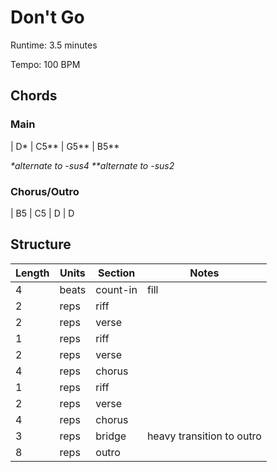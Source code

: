 Don't Go
========

Runtime: 3.5 minutes

Tempo: 100 BPM

Chords
------

### Main

| D\* | C5\*\* | G5\*\* | B5\*\*

*\*alternate to -sus4*
*\*\*alternate to -sus2*

### Chorus/Outro

| B5 | C5 | D | D

Structure
---------

| Length | Units | Section      | Notes                      |
|--------|-------|--------------|----------------------------|
| 4      | beats | count-in     | fill                       |
| 2      | reps  | riff         |                            |
| 2      | reps  | verse        |                            |
| 1      | reps  | riff         |                            |
| 2      | reps  | verse        |                            |
| 4      | reps  | chorus       |                            |
| 1      | reps  | riff         |                            |
| 2      | reps  | verse        |                            |
| 4      | reps  | chorus       |                            |
| 3      | reps  | bridge       | heavy transition to outro  |
| 8      | reps  | outro        |                            |
